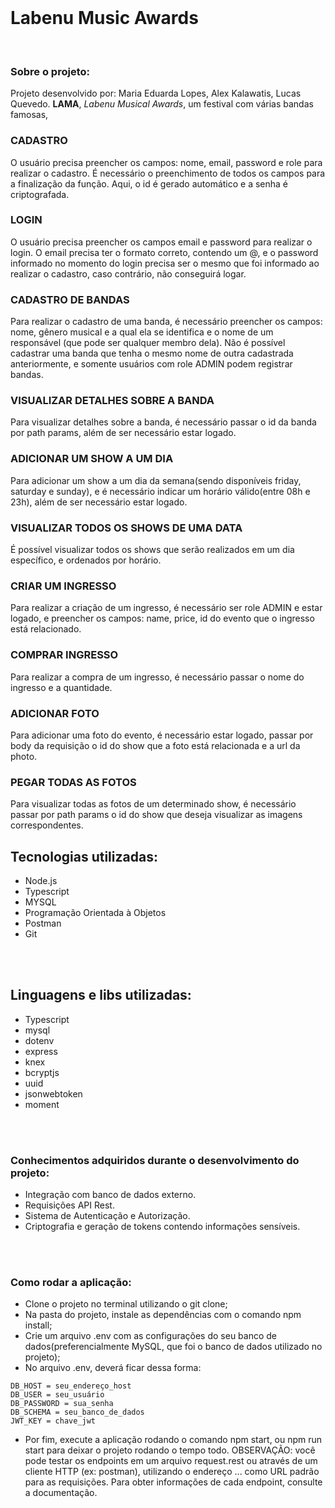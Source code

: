<!-- ![Screenshot_1](https://user-images.githubusercontent.com/45580434/79641791-06e1c100-8170-11ea-8ecf-b6c889805d55.png) -->
<br>

# Labenu Music Awards

<br>

### Sobre o projeto: 
Projeto desenvolvido por: Maria Eduarda Lopes, Alex Kalawatis, Lucas Quevedo.
**LAMA**, *Labenu Musical Awards*, um festival  com várias bandas famosas, 

### CADASTRO 
O usuário precisa preencher os campos: nome, email, password e role para realizar o cadastro. É necessário o preenchimento de todos os campos para a finalização da função. Aqui, o id é gerado automático e a senha é criptografada.
<br>

### LOGIN
O usuário precisa preencher os campos email e password para realizar o login. O email precisa ter o formato correto, contendo um @, e o password informado no momento do login precisa ser o mesmo que foi informado ao realizar o cadastro, caso contrário, não conseguirá logar.
<br>

### CADASTRO DE BANDAS
Para realizar o cadastro de uma banda, é necessário preencher os campos: nome, gênero musical e a qual ela se identifica e o nome de um responsável (que pode ser qualquer membro dela). 
Não é possível cadastrar uma banda que tenha o mesmo nome de outra cadastrada anteriormente, e somente usuários com role ADMIN podem registrar bandas.
<br>

### VISUALIZAR DETALHES SOBRE A BANDA
Para visualizar detalhes sobre a banda, é necessário passar o id da banda por path params, além de ser necessário estar logado.
<br>

### ADICIONAR UM SHOW A UM DIA
Para adicionar um show a um dia da semana(sendo disponíveis friday, saturday e sunday), e é necessário indicar um horário válido(entre 08h e 23h), além de ser necessário estar logado.
<br>

### VISUALIZAR TODOS OS SHOWS DE UMA DATA
É possível visualizar todos os shows que serão realizados em um dia específico, e ordenados por horário. 
<br>

### CRIAR UM INGRESSO
Para realizar a criação de um ingresso, é necessário ser role ADMIN e estar logado, e preencher os campos: name, price, id do evento que o ingresso está relacionado.
<br>

### COMPRAR INGRESSO
Para realizar a compra de um ingresso, é necessário passar o nome do ingresso e a quantidade.
<br>

### ADICIONAR FOTO
Para adicionar uma foto do evento, é necessário estar logado, passar por body da requisição o id do show que a foto está relacionada e a url da photo.
<br>

### PEGAR TODAS AS FOTOS
Para visualizar todas as fotos de um determinado show, é necessário passar por path params o id do show que deseja visualizar as imagens correspondentes.
<br>


## Tecnologias utilizadas:
- Node.js
- Typescript
- MYSQL
- Programação Orientada à Objetos
- Postman
- Git
<br>
<br>

## Linguagens e libs utilizadas:
- Typescript
- mysql
- dotenv
- express
- knex
- bcryptjs
- uuid
- jsonwebtoken
- moment
<br>
<br>

### Conhecimentos adquiridos durante o desenvolvimento do projeto:
- Integração com banco de dados externo.
- Requisições API Rest.
- Sistema de Autenticação e Autorização.
- Criptografia e geração de tokens contendo informações sensíveis.
<br>
<br>

### Como rodar a aplicação:
- Clone o projeto no terminal utilizando o git clone;
- Na pasta do projeto, instale as dependências com o comando npm install;
- Crie um arquivo .env com as configurações do seu banco de dados(preferencialmente MySQL, que foi o banco de dados utilizado no projeto);
- No arquivo .env, deverá ficar dessa forma:

```
DB_HOST = seu_endereço_host
DB_USER = seu_usuário
DB_PASSWORD = sua_senha
DB_SCHEMA = seu_banco_de_dados
JWT_KEY = chave_jwt
```

- Por fim, execute a aplicação rodando o comando npm start, ou npm run start para deixar o projeto rodando o tempo todo.
OBSERVAÇÃO: você pode testar os endpoints em um arquivo request.rest ou através de um cliente HTTP (ex: postman), utilizando o endereço ... como URL padrão para as requisições. Para obter informações de cada endpoint, consulte a documentação.
<br>


